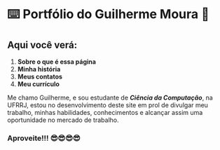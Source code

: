 # :keyboard: Portfólio do Guilherme Moura :space_invader:

## Aqui você verá:

1. **Sobre o que é essa página**
2. **Minha história**
3. **Meus contatos**
4. **Meu currículo**



Me chamo Guilherme, e sou estudante de ***Ciência da Computação***, na UFRRJ, estou no desenvolvimento deste site em prol de divulgar meu trabalho, minhas habilidades, conhecimentos e alcançar assim uma oportunidade no mercado de trabalho.

### Aproveite!!! :sunglasses::sunglasses::sunglasses::sunglasses:

